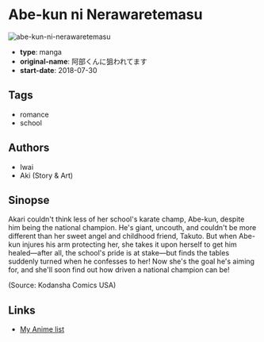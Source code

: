# Abe-kun ni Nerawaretemasu

![abe-kun-ni-nerawaretemasu](https://cdn.myanimelist.net/images/manga/3/233805.jpg)

-   **type**: manga
-   **original-name**: 阿部くんに狙われてます
-   **start-date**: 2018-07-30

## Tags

-   romance
-   school

## Authors

-   Iwai
-   Aki (Story & Art)

## Sinopse

Akari couldn't think less of her school's karate champ, Abe-kun, despite him being the national champion. He's giant, uncouth, and couldn't be more different than her sweet angel and childhood friend, Takuto. But when Abe-kun injures his arm protecting her, she takes it upon herself to get him healed—after all, the school's pride is at stake—but finds the tables suddenly turned when he confesses to her! Now she's the goal he's aiming for, and she'll soon find out how driven a national champion can be!

(Source: Kodansha Comics USA)

## Links

-   [My Anime list](https://myanimelist.net/manga/129044/Abe-kun_ni_Nerawaretemasu)

